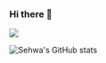 ### Hi there 👋

<a href="https://velog.io/@wsd0811" target="_blank"><img src="https://img.shields.io/badge/Velog-#20C997?style=flat-square&logo=Velog&logoColor=white"/></a>

![Sehwa's GitHub stats](https://github-readme-stats.vercel.app/api?username=sehwa811&show_icons=true&theme=radical)

<!--
**sehwa811/sehwa811** is a ✨ _special_ ✨ repository because its `README.md` (this file) appears on your GitHub profile.

Here are some ideas to get you started:

- 🔭 I’m currently working on ...
- 🌱 I’m currently learning ...
- 👯 I’m looking to collaborate on ...
- 🤔 I’m looking for help with ...
- 💬 Ask me about ...
- 📫 How to reach me: ...
- 😄 Pronouns: ...
- ⚡ Fun fact: ...
-->
